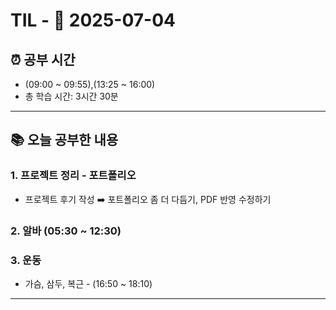 # TIL - 📅 2025-07-04

## ⏰ 공부 시간
- (09:00 ~ 09:55),(13:25 ~ 16:00)
- 총 학습 시간: 3시간 30분
---

## 📚 오늘 공부한 내용
### 1. 프로젝트 정리 - 포트폴리오
- 프로젝트 후기 작성 ➡️ 포트폴리오 좀 더 다듬기, PDF 반영 수정하기

### 2. 알바 (05:30 ~ 12:30)

### 3. 운동
- 가슴, 삼두, 복근 - (16:50 ~ 18:10)

---